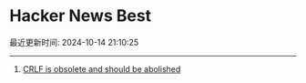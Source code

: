 # Hacker News Best

最近更新时间: 2024-10-14 21:10:25

--- 
1. [CRLF is obsolete and should be abolished](https://fossil-scm.org/home/ext/crlf-harmful.md) 
